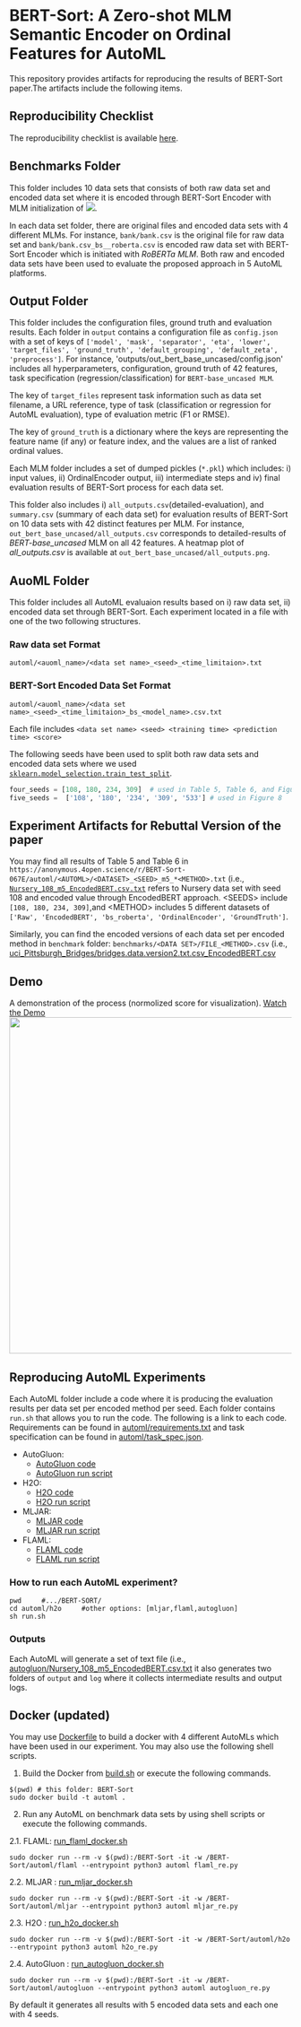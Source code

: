 # BERT-Sort: A Zero-shot MLM Semantic Encoder on Ordinal Features for AutoML
This repository provides artifacts for reproducing the results of BERT-Sort paper.The artifacts include the following items. 

## Reproducibility Checklist
The reproducibility checklist is available [here](https://anonymous.4open.science/r/BERT-Sort-067E/Reproducibility%20Checklist.pdf).

## Benchmarks Folder
This folder includes 10 data sets that consists of both raw data set and encoded data set where it is encoded through BERT-Sort Encoder with MLM initialization of <img src="https://latex.codecogs.com/svg.latex?&space;M_{1..4}"/>. 

In each data set folder, there are original files and encoded data sets with 4 different MLMs. For instance, `bank/bank.csv` is the original file for raw data set and `bank/bank.csv_bs__roberta.csv` is encoded raw data set with BERT-Sort Encoder which is initiated with _RoBERTa MLM_. Both raw and encoded data sets have been used to evaluate the proposed approach in 5 AutoML platforms.

## Output Folder
This folder includes the configuration files, ground truth and evaluation results. Each folder in `output` contains a configuration file as `config.json` with a set of keys of
`['model', 'mask', 'separator', 'eta', 'lower', 'target_files', 'ground_truth', 'default_grouping', 'default_zeta', 'preprocess']`. For instance, 'outputs/out_bert_base_uncased/config.json' includes all hyperparameters, configuration, ground truth of 42 features, task specification (regression/classification)  for `BERT-base_uncased MLM`.

The key of `target_files` represent task information such as data set filename, a URL reference, type of task (classification or regression for AutoML evaluation), type of evaluation metric (F1 or RMSE). 

The key of `ground_truth` is a dictionary where the keys are representing the feature name (if any) or feature index, and the values are a list of ranked ordinal values. 

Each MLM folder includes a set of dumped pickles (`*.pkl`) which includes: i) input values, ii) OrdinalEncoder output, iii) intermediate steps and iv) final evaluation results of BERT-Sort process for each data set. 

This folder also includes i) `all_outputs.csv`(detailed-evaluation), and `summary.csv` (summary of each data set) for evaluation results of BERT-Sort on 10 data sets with 42 distinct features per MLM. For instance, `out_bert_base_uncased/all_outputs.csv` corresponds to detailed-results of _BERT-base_uncased_ MLM on all 42 features. A heatmap plot of _all_outputs.csv_ is available at `out_bert_base_uncased/all_outputs.png`.

## AuoML Folder
This folder includes all AutoML evaluaion results based on i) raw data set, ii) encoded data set through BERT-Sort. Each experiment located in a file with one of the two following structures.

### Raw data set Format
`automl/<auoml_name>/<data set name>_<seed>_<time_limitaion>.txt`

### BERT-Sort Encoded Data Set Format
`automl/<auoml_name>/<data set name>_<seed>_<time_limitaion>_bs_<model_name>.csv.txt`

Each file includes `<data set name> <seed> <training time> <prediction time> <score>`

The following seeds have been used to split both raw data sets and encoded data sets where we used [`sklearn.model_selection.train_test_split`](https://scikit-learn.org/stable/modules/generated/sklearn.model_selection.train_test_split.html).
```python
four_seeds = [108, 180, 234, 309]  # used in Table 5, Table 6, and Figure 8 (4 first values as seeds, 1 seed: 108)
five_seeds =  ['108', '180', '234', '309', '533'] # used in Figure 8
```
## Experiment Artifacts for Rebuttal Version of the paper
You may find all results of Table 5 and Table 6 in `https://anonymous.4open.science/r/BERT-Sort-067E/automl/<AUTOML>/<DATASET>_<SEED>_m5_*<METHOD>.txt` (i.e., [`Nursery_108_m5_EncodedBERT.csv.txt`](https://anonymous.4open.science/r/BERT-Sort-067E/automl/autogluon/Nursery_108_m5_EncodedBERT.csv.txt) refers to Nursery data set with seed 108 and encoded value through EncodedBERT approach. \<SEEDS\> include `[108, 180, 234, 309]`,and \<METHOD\> includes 5 different datasets of `['Raw', 'EncodedBERT', 'bs_roberta', 'OrdinalEncoder', 'GroundTruth']`. 

Similarly, you can find the encoded versions of each data set per encoded method in `benchmark` folder: `benchmarks/<DATA SET>/FILE_<METHOD>.csv` (i.e., [uci_Pittsburgh_Bridges/bridges.data.version2.txt.csv_EncodedBERT.csv](https://anonymous.4open.science/r/BERT-Sort-067E/benchmarks/uci_Pittsburgh_Bridges/bridges.data.version2.txt.csv_EncodedBERT.csv)


## Demo
A demonstration of the process (normolized score for visualization).
[Watch the Demo](https://anonymous.4open.science/r/BERT-Sort-067E/Demo1.mp4)
<img src="Demo1.gif" width="600px"/>

## Reproducing AutoML Experiments
Each AutoML folder include a code where it is producing the evaluation results per data set per encoded method per seed. Each folder contains `run.sh` that allows you to run the code. The following is a link to each code.
Requirements can be found in [automl/requirements.txt](https://anonymous.4open.science/r/BERT-Sort-067E/automl/requirements.txt) and task specification can be found in [automl/task_spec.json](https://anonymous.4open.science/r/BERT-Sort-067E/automl/task_spec.json).

- AutoGluon:
  + [AutoGluon code](https://anonymous.4open.science/r/BERT-Sort-067E/automl/autogluon/autogluon_re.py)
  + [AutoGluon run script](https://anonymous.4open.science/r/BERT-Sort-067E/automl/autogluon/run.sh)
- H2O:
  + [H2O code](https://anonymous.4open.science/r/BERT-Sort-067E/automl/h2o/h2o_re.py)
  + [H2O run script](https://anonymous.4open.science/r/BERT-Sort-067E/automl/h2o/run.sh)
- MLJAR:
  + [MLJAR code](https://anonymous.4open.science/r/BERT-Sort-067E/automl/mljar/mljar_re.py)
  + [MLJAR run script](https://anonymous.4open.science/r/BERT-Sort-067E/automl/mljar/run.sh)
- FLAML:
  + [FLAML code](https://anonymous.4open.science/r/BERT-Sort-067E/automl/flaml/flaml_re.py)
  + [FLAML run script](https://anonymous.4open.science/r/BERT-Sort-067E/automl/flaml/run.sh)
  
### How to run each AutoML experiment?
```shell
pwd     #.../BERT-SORT/
cd automl/h2o     #other options: [mljar,flaml,autogluon]
sh run.sh
```

### Outputs
Each AutoML will generate a set of text file (i.e., [autogluon/Nursery_108_m5_EncodedBERT.csv.txt](https://anonymous.4open.science/r/BERT-Sort-067E/automl/autogluon/Nursery_108_m5_EncodedBERT.csv.txt) it also generates two folders of `output` and `log` where it collects intermediate results and output logs.



## Docker (updated)
You may use [Dockerfile](https://anonymous.4open.science/r/BERT-Sort-067E/Dockerfile) to build a docker with 4 different AutoMLs which have been used in our experiment. You may also use the following shell scripts.
1. Build the Docker from [build.sh](https://anonymous.4open.science/r/BERT-Sort-067E/build.sh) or execute the following commands.
```shell
$(pwd) # this folder: BERT-Sort
sudo docker build -t automl .
```

2. Run any AutoML on benchmark data sets by using shell scripts or execute the following commands.

2.1. FLAML: [run_flaml_docker.sh](https://anonymous.4open.science/r/BERT-Sort-067E/run_flaml_docker.sh)
```shell
sudo docker run --rm -v $(pwd):/BERT-Sort -it -w /BERT-Sort/automl/flaml --entrypoint python3 automl flaml_re.py
```

2.2. MLJAR : [run_mljar_docker.sh](https://anonymous.4open.science/r/BERT-Sort-067E/run_mljar_docker.sh)
```shell
sudo docker run --rm -v $(pwd):/BERT-Sort -it -w /BERT-Sort/automl/mljar --entrypoint python3 automl mljar_re.py
```

2.3. H2O : [run_h2o_docker.sh](https://anonymous.4open.science/r/BERT-Sort-067E/run_h2o_docker.sh)
```shell
sudo docker run --rm -v $(pwd):/BERT-Sort -it -w /BERT-Sort/automl/h2o --entrypoint python3 automl h2o_re.py
```

2.4. AutoGluon : [run_autogluon_docker.sh](https://anonymous.4open.science/r/BERT-Sort-067E/run_autogluon_docker.sh)
```shell
sudo docker run --rm -v $(pwd):/BERT-Sort -it -w /BERT-Sort/automl/autogluon --entrypoint python3 automl autogluon_re.py
```

By default it generates all results with 5 encoded data sets and each one with 4 seeds.
